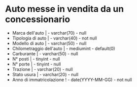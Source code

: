 # Auto messe in vendita da un concessionario

- Marca dell'auto              | - varchar(70) - null
- Tipologia di auto            | - varchar(40) - not null
- Modello di auto              | - varchar(50) - null
- Chilometraggio dell'auto     | - mediumint - default(0)
- Carburante                   | - varchar(50) - null
- N° posti                     | - tinyint - null
- N° porte                     | - tinyint  - null
- Trazione                     | - varchar(20) - null
- Stato usura                  | - varchar(20) - null
- Anno di immatricolazione     ! - date(YYYY-MM-GG) - not null